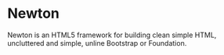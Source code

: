 # Newton

Newton is an HTML5 framework for building clean simple HTML, uncluttered and simple, unline Bootstrap or Foundation.

